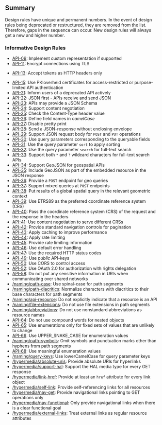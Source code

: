 
## Summary

<aside class="note">
Design rules have unique and permanent numbers. In the event of design rules being deprecated or restructured, they are removed from the list. Therefore, gaps in the sequence can occur. New design rules will always get a new and higher number.
</aside>

### Informative Design Rules

* <a href="#api-09">API-09</a>: Implement custom representation if supported
* <a href="#api-11">API-11</a>: Encrypt connections using TLS
<!-- * <a href="#api-12">API-12</a>: Allow access to an API only if an API key is provided -->
* <a href="#api-13">API-13</a>: Accept tokens as HTTP headers only
<!-- * <a href="#api-14">API-14</a>: Use OAuth 2.0 for authorization -->
* <a href="#api-15">API-15</a>: Use PKIoverheid certificates for access-restricted or purpose-limited API authentication
* <a href="#api-21">API-21</a>: Inform users of a deprecated API actively
* <a href="#api-22">API-22</a>: JSON first - APIs receive and send JSON
* <a href="#api-23">API-23</a>: APIs may provide a JSON Schema
* <a href="#api-24">API-24</a>: Support content negotiation
* <a href="#api-25">API-25</a>: Check the Content-Type header value
* <a href="#api-26">API-26</a>: Define field names in *camelCase*
* <a href="#api-27">API-27</a>: Disable pretty print
* <a href="#api-28">API-28</a>: Send a JSON-response without enclosing envelope
* <a href="#api-29">API-29</a>: Support JSON request body for `POST` and `PUT` operations
* <a href="#api-30">API-30</a>: Use query parameters corresponding to the queryable fields
* <a href="#api-31">API-31</a>: Use the query parameter `sort` to apply sorting
* <a href="#api-32">API-32</a>: Use the query parameter `search` for full-text search
* <a href="#api-33">API-33</a>: Support both `*` and `?` wildcard characters for full-text search APIs
* <a href="#api-34">API-34</a>: Support GeoJSON for geospatial APIs
* <a href="#api-35">API-35</a>: Include GeoJSON as part of the embedded resource in the JSON response
* <a href="#api-36">API-36</a>: Provide a `POST` endpoint for geo queries
* <a href="#api-37">API-37</a>: Support mixed queries at `POST` endpoints
* <a href="#api-38">API-38</a>: Put results of a global spatial query in the relevant geometric context
* <a href="#api-39">API-39</a>: Use ETRS89 as the preferred coordinate reference system (CRS)
* <a href="#api-40">API-40</a>: Pass the coordinate reference system (CRS) of the request and the response in the headers
* <a href="#api-41">API-41</a>: Use content negotiation to serve different CRSs
* <a href="#api-42">API-42</a>: Provide standard navigation controls for pagination
* <a href="#api-43">API-43</a>: Apply caching to improve performance
* <a href="#api-44">API-44</a>: Apply rate limiting
* <a href="#api-45">API-45</a>: Provide rate limiting information
* <a href="#api-46">API-46</a>: Use default error handling
* <a href="#api-47">API-47</a>: Use the required HTTP status codes
* <a href="#api-49">API-49</a>: Use *public* API-keys
* <a href="#api-50">API-50</a>: Use CORS to control access
* <a href="#api-52">API-52</a>: Use OAuth 2.0 for authorization with rights delegation
* <a href="#api-58">API-58</a>: Do not put any sensitive information in URIs when communicating over shared networks
* <a href="#/naming/path-case">/naming/path-case</a>: Use spinal-case for path segments
* <a href="#/naming/path-diacritics">/naming/path-diacritics</a>: Normalize characters with diacritics to their base characters for path segments
* <a href="#/naming/api-resource">/naming/api-resource</a>: Do not explicitly indicate that a resource is an API
* <a href="#/naming/file-extensions">/naming/file-extensions</a>: Do not use file extensions in path segments
* <a href="#/naming/abbreviations">/naming/abbreviations</a>: Do not use nonstandard abbreviations as resource names
* <a href="#api-64">API-64</a>: Do not use compound words for nested objects
* <a href="#api-65">API-65</a>: Use enumerations only for fixed sets of values that are unlikely to change
* <a href="#api-66">API-66</a>: Use UPPER_SNAKE_CASE for enumeration values
* <a href="#/naming/path-symbols">/naming/path-symbols</a>: Omit symbols and punctuation marks other than hyphens from path segments
* <a href="#api-68">API-68</a>: Use meaningful enumeration values
* <a href="#/naming/query-keys">/naming/query-keys</a>: Use lowerCamelCase for query parameter keys
* <a href="#/hypermedia/absolute-uris">/hypermedia/absolute-uris</a>: Provide absolute URIs for hyperlinks
* <a href="#/hypermedia/support-hal">/hypermedia/support-hal</a>: Support the HAL media type for every GET response
* <a href="#/hypermedia/link-href">/hypermedia/link-href</a>: Provide at least an <code>href</code> attribute for every link object
* <a href="#/hypermedia/self-link">/hypermedia/self-link</a>: Provide self-referencing links for all resources
* <a href="#/hypermedia/nav-get">/hypermedia/nav-get</a>: Provide navigational links pointing to GET operations only
* <a href="#/hypermedia/nav-functional">/hypermedia/nav-functional</a>: Only provide navigational links when there is a clear functional goal
* <a href="#/hypermedia/external-links">/hypermedia/external-links</a>: Treat external links as regular resource attributes

<!-- ### <a name="api-12"></a>API-12: Allow access to an API only if an API key is provided

Preferrably, APIs should require at least a sign-up process that involves
accepting its fair use policy before an API key is issued. -->

<!-- ### <a name="api-14"></a>API-14: Use OAuth 2.0 for authorization

A RESTful API should not maintain state. A token has to be sent for each
request. OAuth 2.0 is the recommended standard. Chapter *Beveiliging* contains
further information. -->

